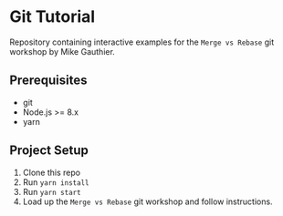# Git Tutorial

 Repository containing interactive examples for the `Merge vs Rebase` git workshop by Mike Gauthier.
 
 ## Prerequisites
- git
- Node.js >= 8.x
- yarn
 
 ## Project Setup
 
1. Clone this repo
2. Run `yarn install`
3. Run `yarn start`
4. Load up the `Merge vs Rebase` git workshop and follow instructions. 
